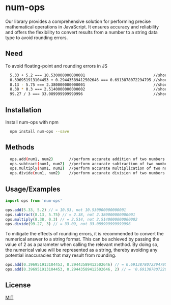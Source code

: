 # num-ops

Our library provides a comprehensive solution for performing precise mathematical operations in JavaScript.
It ensures accuracy and reliability and offers the flexibility to convert results from a number to a string data type to avoid rounding errors.

## Need

To avoid floating-point and rounding errors in JS

```bash
  5.33 + 5.2 === 10.530000000000001                              //should be 0.3
  0.396951913104453 + 0.29443589412502646 === 0.6913878072294795 //should be 0.69138780722947946
  8.13 - 5.75 === 2.380000000000001                              //should be 2.38
  8.38 * 0.3 === 2.5140000000000002                              //should be 2.514
  99.27 / 3 === 33.089999999999996                               //should be 33.09
```

## Installation

Install num-ops with npm

```bash
  npm install num-ops --save
```

## Methods

```bash
  ops.add(num1, num2)       //perform accurate addition of two numbers
  ops.subtract(num1, num2)  //perform accurate subtraction of two numbers
  ops.multiply(num1, num2)  //perform accurate multiplication of two numbers
  ops.divide(num1, num2)    //perform accurate division of two numbers
```

## Usage/Examples

```javascript
import ops from 'num-ops'

ops.add(5.33, 5.2) // = 10.53, not 10.530000000000001
ops.subtract(8.13, 5.75) // = 2.38, not 2.380000000000001
ops.multiply(8.38, 0.3) // = 2.514, not 2.5140000000000002
ops.divide(99.27, 3) // = 33.09, not 33.089999999999996
```

To mitigate the effects of rounding errors, it is recommended to convert the numerical answer to a string format.
This can be achieved by passing the value of 2 as a parameter when calling the relevant method. By doing so, the numerical value will be represented as a string, thereby avoiding any potential inaccuracies that may result from rounding.

```javascript
ops.add(0.396951913104453, 0.29443589412502646) // = 0.6913878072294795, not 0.69138780722947946
ops.add(0.396951913104453, 0.29443589412502646, 2) // = '0.69138780722947946'
```

## License

[MIT](https://choosealicense.com/licenses/mit/)

